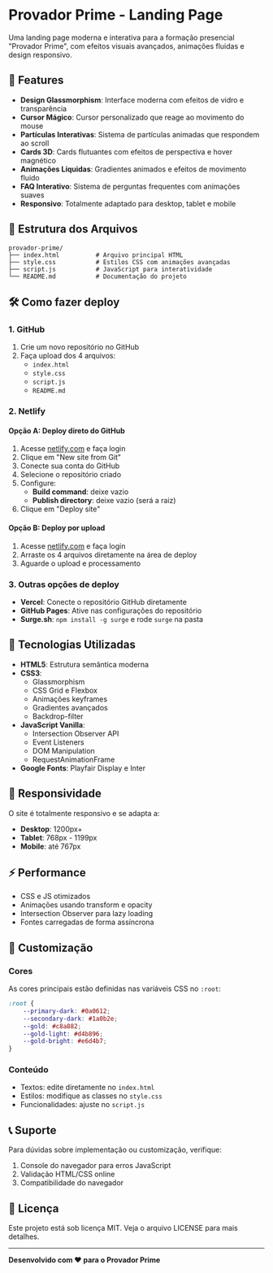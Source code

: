 # Provador Prime - Landing Page

Uma landing page moderna e interativa para a formação presencial "Provador Prime", com efeitos visuais avançados, animações fluidas e design responsivo.

## 🚀 Features

- **Design Glassmorphism**: Interface moderna com efeitos de vidro e transparência
- **Cursor Mágico**: Cursor personalizado que reage ao movimento do mouse
- **Partículas Interativas**: Sistema de partículas animadas que respondem ao scroll
- **Cards 3D**: Cards flutuantes com efeitos de perspectiva e hover magnético
- **Animações Líquidas**: Gradientes animados e efeitos de movimento fluido
- **FAQ Interativo**: Sistema de perguntas frequentes com animações suaves
- **Responsivo**: Totalmente adaptado para desktop, tablet e mobile

## 📁 Estrutura dos Arquivos

```
provador-prime/
├── index.html          # Arquivo principal HTML
├── style.css           # Estilos CSS com animações avançadas
├── script.js           # JavaScript para interatividade
└── README.md           # Documentação do projeto
```

## 🛠️ Como fazer deploy

### 1. GitHub

1. Crie um novo repositório no GitHub
2. Faça upload dos 4 arquivos:
   - `index.html`
   - `style.css`
   - `script.js`
   - `README.md`

### 2. Netlify

#### Opção A: Deploy direto do GitHub
1. Acesse [netlify.com](https://netlify.com) e faça login
2. Clique em "New site from Git"
3. Conecte sua conta do GitHub
4. Selecione o repositório criado
5. Configure:
   - **Build command**: deixe vazio
   - **Publish directory**: deixe vazio (será a raiz)
6. Clique em "Deploy site"

#### Opção B: Deploy por upload
1. Acesse [netlify.com](https://netlify.com) e faça login
2. Arraste os 4 arquivos diretamente na área de deploy
3. Aguarde o upload e processamento

### 3. Outras opções de deploy

- **Vercel**: Conecte o repositório GitHub diretamente
- **GitHub Pages**: Ative nas configurações do repositório
- **Surge.sh**: `npm install -g surge` e rode `surge` na pasta

## 🎨 Tecnologias Utilizadas

- **HTML5**: Estrutura semântica moderna
- **CSS3**: 
  - Glassmorphism
  - CSS Grid e Flexbox
  - Animações keyframes
  - Gradientes avançados
  - Backdrop-filter
- **JavaScript Vanilla**:
  - Intersection Observer API
  - Event Listeners
  - DOM Manipulation
  - RequestAnimationFrame
- **Google Fonts**: Playfair Display e Inter

## 📱 Responsividade

O site é totalmente responsivo e se adapta a:
- **Desktop**: 1200px+
- **Tablet**: 768px - 1199px
- **Mobile**: até 767px

## ⚡ Performance

- CSS e JS otimizados
- Animações usando transform e opacity
- Intersection Observer para lazy loading
- Fontes carregadas de forma assíncrona

## 🎯 Customização

### Cores
As cores principais estão definidas nas variáveis CSS no `:root`:
```css
:root {
    --primary-dark: #0a0612;
    --secondary-dark: #1a0b2e;
    --gold: #c8a882;
    --gold-light: #d4b896;
    --gold-bright: #e6d4b7;
}
```

### Conteúdo
- Textos: edite diretamente no `index.html`
- Estilos: modifique as classes no `style.css`
- Funcionalidades: ajuste no `script.js`

## 📞 Suporte

Para dúvidas sobre implementação ou customização, verifique:
1. Console do navegador para erros JavaScript
2. Validação HTML/CSS online
3. Compatibilidade do navegador

## 📄 Licença

Este projeto está sob licença MIT. Veja o arquivo LICENSE para mais detalhes.

---

**Desenvolvido com ❤️ para o Provador Prime**
